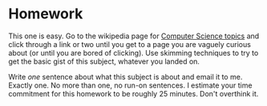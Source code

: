 # Homework
This one is easy. Go to the wikipedia page for [Computer Science topics](https://en.wikipedia.org/wiki/Outline_of_computer_science) and click through a link or two until you get to a page you are vaguely curious about (or until you are bored of clicking). Use skimming techniques to try to get the basic gist of this subject, whatever you landed on.

Write *one* sentence about what this subject is about and email it to me. Exactly one. No more than one, no run-on sentences. I estimate your time commitment for this homework to be roughly 25 minutes. Don't overthink it.
